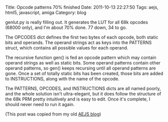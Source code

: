 Title: Opcode patterns 70% finished
Date: 2011-10-13 22:27:50
Tags: aejs, html5, javascript, amiga
Category: blog

genlut.py is really filling out.  It generates the LUT for all 68k opcodes (68000 only), and I'm about 70% done.  77 down, 34 to go.

The OPCODES dict defines the first two bytes of each opcode, both static bits and operands.  The operand strings act as keys into the PATTERNS struct, which contains all possible values for each operand.

The recursive function gen() is fed an opcode pattern which may contain operand strings as well as static bits.  Some operand patterns contain other operand patterns, so gen() keeps recursing until all operand patterns are gone.  Once a set of totally static bits has been created, those bits are added to INSTRUCTIONS, along with the name of the opcode.

The PATTERNS, OPCODES, and INSTRUCTIONS dicts are all named poorly, and the whole solution  isn't ultra-elegant, but it does follow the structure of the 68k PRM pretty intuitively and is easy to edit.  Once it's complete, I should never need to run it again.

(This post was copied from my old [AEJS blog](http://aejs.blogspot.com/))
